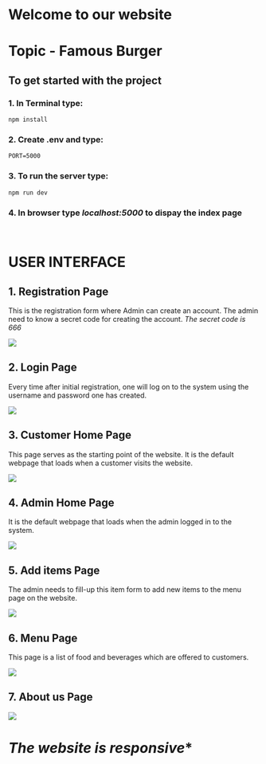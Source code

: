 # Welcome to our website

# Topic - Famous Burger

## To get started with the project
### 1. In Terminal type:

```git
npm install
```

### 2. Create .env and type:

```git
PORT=5000
```

### 3. To run the server type:

```git
npm run dev
```

### 4. In browser type **_localhost:5000_** to dispay the index page

<br>


# USER INTERFACE

## 1. Registration Page

 This is the registration form where Admin can create an account. The admin need to know a secret code for creating the account.
*The secret code is 666*

![](screenshots/adminregistration.png)

## 2. Login Page

Every time after initial registration, one will log on to the system using the username and password one has created.

![](screenshots/adminlogin.png)

## 3. Customer Home Page

This page serves as the starting point of the website. It is the default webpage that loads when a customer visits the website.

![](screenshots/homeuser.png)


## 4. Admin Home Page

It is the default webpage that loads when the admin logged in to the system.

![](screenshots/homeadmin.png)

## 5. Add items Page

The admin needs to fill-up this item form to add new items to the menu page on the website.

![](screenshots/additems.png)

## 6. Menu Page

 This page is a list of food and beverages which are offered to customers. 

![](screenshots/menu.png)

## 7. About us Page

![](screenshots/aboutus.png)
<br>

# *The website is responsive**